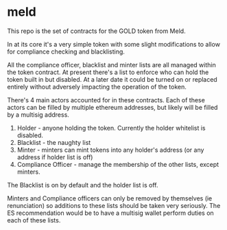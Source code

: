 # meld

This repo is the set of contracts for the GOLD token from Meld.

In at its core it's a very simple token with some slight modifications to allow for compliance checking and blacklisting.

All the compliance officer, blacklist and minter lists are all managed within the token contract. At present there's a list to enforce who can hold the token built in but disabled. At a later date it could be turned on or replaced entirely without adversely impacting the operation of the token.

There's 4 main actors accounted for in these contracts. Each of these actors can be filled by multiple ethereum addresses, but likely will be filled by a multisig address.

1. Holder - anyone holding the token. Currently the holder whitelist is disabled.
2. Blacklist - the naughty list
3. Minter - minters can mint tokens into any holder's address (or any address if holder list is off)
4. Compliance Officer - manage the membership of the other lists, except minters.

The Blacklist is on by default and the holder list is off.

Minters and Compliance officers can only be removed by themselves (ie renunciation) so additions to these lists should be taken very seriously. The ES recommendation would be to have a multisig wallet perform duties on each of these lists.

